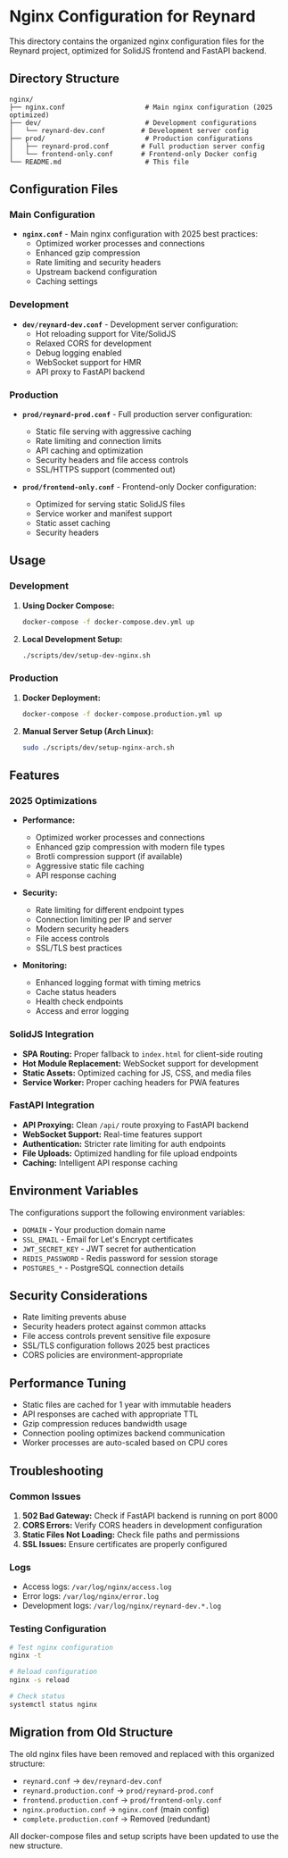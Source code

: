 # Nginx Configuration for Reynard

This directory contains the organized nginx configuration files for the Reynard project, optimized for SolidJS frontend
and FastAPI backend.

## Directory Structure

```text
nginx/
├── nginx.conf                    # Main nginx configuration (2025 optimized)
├── dev/                          # Development configurations
│   └── reynard-dev.conf         # Development server config
├── prod/                         # Production configurations
│   ├── reynard-prod.conf        # Full production server config
│   └── frontend-only.conf       # Frontend-only Docker config
└── README.md                     # This file
```

## Configuration Files

### Main Configuration

- **`nginx.conf`** - Main nginx configuration with 2025 best practices:
  - Optimized worker processes and connections
  - Enhanced gzip compression
  - Rate limiting and security headers
  - Upstream backend configuration
  - Caching settings

### Development

- **`dev/reynard-dev.conf`** - Development server configuration:
  - Hot reloading support for Vite/SolidJS
  - Relaxed CORS for development
  - Debug logging enabled
  - WebSocket support for HMR
  - API proxy to FastAPI backend

### Production

- **`prod/reynard-prod.conf`** - Full production server configuration:
  - Static file serving with aggressive caching
  - Rate limiting and connection limits
  - API caching and optimization
  - Security headers and file access controls
  - SSL/HTTPS support (commented out)

- **`prod/frontend-only.conf`** - Frontend-only Docker configuration:
  - Optimized for serving static SolidJS files
  - Service worker and manifest support
  - Static asset caching
  - Security headers

## Usage

### Development

1. **Using Docker Compose:**

   ```bash
   docker-compose -f docker-compose.dev.yml up
   ```

2. **Local Development Setup:**

   ```bash
   ./scripts/dev/setup-dev-nginx.sh
   ```

### Production

1. **Docker Deployment:**

   ```bash
   docker-compose -f docker-compose.production.yml up
   ```

2. **Manual Server Setup (Arch Linux):**

   ```bash
   sudo ./scripts/dev/setup-nginx-arch.sh
   ```

## Features

### 2025 Optimizations

- **Performance:**
  - Optimized worker processes and connections
  - Enhanced gzip compression with modern file types
  - Brotli compression support (if available)
  - Aggressive static file caching
  - API response caching

- **Security:**
  - Rate limiting for different endpoint types
  - Connection limiting per IP and server
  - Modern security headers
  - File access controls
  - SSL/TLS best practices

- **Monitoring:**
  - Enhanced logging format with timing metrics
  - Cache status headers
  - Health check endpoints
  - Access and error logging

### SolidJS Integration

- **SPA Routing:** Proper fallback to `index.html` for client-side routing
- **Hot Module Replacement:** WebSocket support for development
- **Static Assets:** Optimized caching for JS, CSS, and media files
- **Service Worker:** Proper caching headers for PWA features

### FastAPI Integration

- **API Proxying:** Clean `/api/` route proxying to FastAPI backend
- **WebSocket Support:** Real-time features support
- **Authentication:** Stricter rate limiting for auth endpoints
- **File Uploads:** Optimized handling for file upload endpoints
- **Caching:** Intelligent API response caching

## Environment Variables

The configurations support the following environment variables:

- `DOMAIN` - Your production domain name
- `SSL_EMAIL` - Email for Let's Encrypt certificates
- `JWT_SECRET_KEY` - JWT secret for authentication
- `REDIS_PASSWORD` - Redis password for session storage
- `POSTGRES_*` - PostgreSQL connection details

## Security Considerations

- Rate limiting prevents abuse
- Security headers protect against common attacks
- File access controls prevent sensitive file exposure
- SSL/TLS configuration follows 2025 best practices
- CORS policies are environment-appropriate

## Performance Tuning

- Static files are cached for 1 year with immutable headers
- API responses are cached with appropriate TTL
- Gzip compression reduces bandwidth usage
- Connection pooling optimizes backend communication
- Worker processes are auto-scaled based on CPU cores

## Troubleshooting

### Common Issues

1. **502 Bad Gateway:** Check if FastAPI backend is running on port 8000
2. **CORS Errors:** Verify CORS headers in development configuration
3. **Static Files Not Loading:** Check file paths and permissions
4. **SSL Issues:** Ensure certificates are properly configured

### Logs

- Access logs: `/var/log/nginx/access.log`
- Error logs: `/var/log/nginx/error.log`
- Development logs: `/var/log/nginx/reynard-dev.*.log`

### Testing Configuration

```bash
# Test nginx configuration
nginx -t

# Reload configuration
nginx -s reload

# Check status
systemctl status nginx
```

## Migration from Old Structure

The old nginx files have been removed and replaced with this organized structure:

- `reynard.conf` → `dev/reynard-dev.conf`
- `reynard.production.conf` → `prod/reynard-prod.conf`
- `frontend.production.conf` → `prod/frontend-only.conf`
- `nginx.production.conf` → `nginx.conf` (main config)
- `complete.production.conf` → Removed (redundant)

All docker-compose files and setup scripts have been updated to use the new structure.
